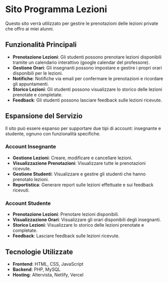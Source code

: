 # Sito Programma Lezioni

Questo sito verrà utilizzato per gestire le prenotazioni delle lezioni private che offro ai miei alunni.

## Funzionalità Principali

- **Prenotazione Lezioni**: Gli studenti possono prenotare lezioni disponibili tramite un calendario interattivo (google calendar del professore).
- **Gestione Orari**: Gli insegnanti possono impostare e gestire i propri orari disponibili per le lezioni.
- **Notifiche**: Notifiche via email per confermare le prenotazioni e ricordare gli appuntamenti.
- **Storico Lezioni**: Gli studenti possono visualizzare lo storico delle lezioni prenotate e completate.
- **Feedback**: Gli studenti possono lasciare feedback sulle lezioni ricevute.

## Espansione del Servizio

Il sito può essere espanso per supportare due tipi di account: insegnante e studente, ognuno con funzionalità specifiche.

### Account Insegnante

- **Gestione Lezioni**: Creare, modificare e cancellare lezioni.
- **Visualizzazione Prenotazioni**: Visualizzare tutte le prenotazioni ricevute.
- **Gestione Studenti**: Visualizzare e gestire gli studenti che hanno prenotato lezioni.
- **Reportistica**: Generare report sulle lezioni effettuate e sui feedback ricevuti.

### Account Studente

- **Prenotazione Lezioni**: Prenotare lezioni disponibili.
- **Visualizzazione Orari**: Visualizzare gli orari disponibili degli insegnanti.
- **Storico Lezioni**: Visualizzare lo storico delle lezioni prenotate e completate.
- **Feedback**: Lasciare feedback sulle lezioni ricevute.

## Tecnologie Utilizzate

- **Frontend**: HTML, CSS, JavaScript
- **Backend**: PHP, MySQL
- **Hosting**: Altervista, Netlify, Vercel